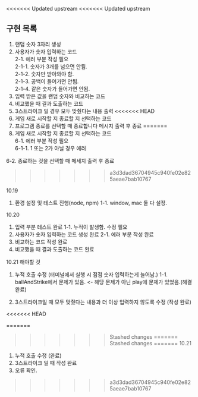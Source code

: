 <<<<<<< Updated upstream
<<<<<<< Updated upstream
## 구현 목록


1. 랜덤 숫자 3자리 생성
2. 사용자가 숫자 입력하는 코드</br>
2-1. 에러 부분 작성 필요 </br>
2-1-1. 숫자가 3개를 넘으면 안됨. </br>
2-1-2. 숫자만 받아와야 함.</br>
2-1-3. 공백이 들어가면 안됨.</br>
2-1-4. 같은 숫자가 들어가면 안됨.</br>
3. 입력 받은 값을 랜덤 숫자와 비교하는 코드
4. 비교했을 때 결과 도출하는 코드
5. 3스트라이크 일 경우 모두 맞췄다는 내용 출력
<<<<<<< HEAD
6. 게임 새로 시작할 지 종료할 지 선택하는 코드 
7. 프로그램 종료를 선택할 때 종료합니다 메시지 출력 후 종료
=======
6. 게임 새로 시작할 지 종료할 지 선택하는 코드 </br>
6-1. 에러 부분 작성 필요</br>
6-1-1. 1 또는 2가 아닐 경우 에러
   
6-2. 종료하는 것을 선택할 때 메세지 출력 후 종료
>>>>>>> a3d3dad36704945c940fe02e825aeae7bab10767


10.19
1. 환경 설정 및 테스트 진행(node, npm)
1-1. window, mac 둘 다 설정.

10.20
1. 입력 부분 테스트 완료
1-1. 누적이 발생함. 수정 필요
2. 사용자가 숫자 입력하는 코드 생성 완료 
2-1. 에러 부분 작성 완료
3. 비교하는 코드 작성 완료
4. 비교했을 때 결과 도출하는 코드 완료

10.21 해야할 것

1. 누적 호출 수정 (터미널에서 실행 시 점점 숫자 입력하는게 늘어남.)
1-1. ballAndStrike에서 문제가 있음. <- 해당 문제가 아닌 play에 문제가 있었음.(해결 완료)

2. 3스트라이크일 때 모두 맞췄다는 내용과 더 이상 입력하지 않도록 수정 (작성 완료)


<<<<<<< HEAD

=======
>>>>>>> Stashed changes
=======
>>>>>>> Stashed changes
=======
10.21 
1. 누적 호출 수정 (완료)
2. 3스트라이크 일 때 작성 완료
3. 오류 확인.
>>>>>>> a3d3dad36704945c940fe02e825aeae7bab10767

